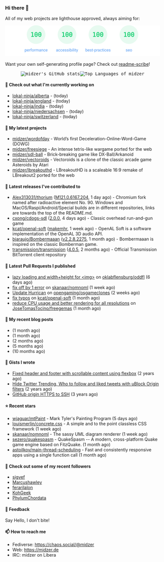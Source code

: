 ### Hi there 👋

All of my web projects are lighthouse approved, always aiming for:

<p align="center">
  <kbd><img src="https://github.com/midzer/midzer/blob/master/lighthouse.svg" alt="Lighthouse score 100s"></kbd>
</p>

Want your own self-generating profile page? Check out [readme-scribe](https://github.com/muesli/readme-scribe)!

<p align="center">
  <kbd><img src="https://github-readme-stats.vercel.app/api?username=midzer&show_icons=true&hide_title=true&hide_border=true&theme=tokyonight" alt="midzer's GitHub stats"><img height="165" src="https://github-readme-stats.vercel.app/api/top-langs/?username=midzer&layout=compact&langs_count=8&hide_border=true&theme=tokyonight" alt="Top Languages of midzer"></kbd>
</p>

#### 👷 Check out what I'm currently working on

- [lokal-ninja/alberta](https://github.com/lokal-ninja/alberta) -  (today)
- [lokal-ninja/england](https://github.com/lokal-ninja/england) -  (today)
- [lokal-ninja/india](https://github.com/lokal-ninja/india) -  (today)
- [lokal-ninja/niedersachsen](https://github.com/lokal-ninja/niedersachsen) -  (today)
- [lokal-ninja/switzerland](https://github.com/lokal-ninja/switzerland) -  (today)

#### 🌱 My latest projects

- [midzer/wordofday](https://github.com/midzer/wordofday) - World’s first Deceleration-Online-Word-Game (DOWG)
- [midzer/freesiege](https://github.com/midzer/freesiege) - An intense tetris-like wargame ported for the web
- [midzer/sdl-ball](https://github.com/midzer/sdl-ball) - Brick-breaking game like DX-Ball/Arkanoid
- [midzer/vectoroids](https://github.com/midzer/vectoroids) - Vectoroids is a clone of the classic arcade game Asteroids by Atari
- [midzer/lbreakouthd](https://github.com/midzer/lbreakouthd) - LBreakoutHD is a scaleable 16:9 remake of LBreakout2 ported for the web

#### 🔭 Latest releases I've contributed to

- [Alex313031/thorium](https://github.com/Alex313031/thorium) ([M121.0.6167.204](https://github.com/Alex313031/thorium/releases/tag/M121.0.6167.204), 1 day ago) - Chromium fork named after radioactive element No. 90. Windows and MacOS/Raspi/Android/Special builds are in different repositories, links are towards the top of the README.md.
- [cxong/cdogs-sdl](https://github.com/cxong/cdogs-sdl) ([2.0.0](https://github.com/cxong/cdogs-sdl/releases/tag/2.0.0), 4 days ago) - Classic overhead run-and-gun game
- [kcat/openal-soft](https://github.com/kcat/openal-soft) ([makemhr](https://github.com/kcat/openal-soft/releases/tag/makemhr), 1 week ago) - OpenAL Soft is a software implementation of the OpenAL 3D audio API.
- [bjaraujo/Bombermaaan](https://github.com/bjaraujo/Bombermaaan) ([v2.2.8.2275](https://github.com/bjaraujo/Bombermaaan/releases/tag/v2.2.8.2275), 1 month ago) - Bombermaaan is inspired on the classic Bomberman game.
- [transmission/transmission](https://github.com/transmission/transmission) ([4.0.5](https://github.com/transmission/transmission/releases/tag/4.0.5), 2 months ago) - Official Transmission BitTorrent client repository

#### 🔨 Latest Pull Requests I published

- [lazy loading and width&#43;height for &lt;img&gt;](https://github.com/oklabflensburg/oddfl/pull/2) on [oklabflensburg/oddfl](https://github.com/oklabflensburg/oddfl) (6 days ago)
- [fix off by 1 error](https://github.com/skanaar/nomnoml/pull/217) on [skanaar/nomnoml](https://github.com/skanaar/nomnoml) (1 week ago)
- [Update Hurrican](https://github.com/opengaming/osgameclones/pull/2445) on [opengaming/osgameclones](https://github.com/opengaming/osgameclones) (2 weeks ago)
- [fix typos](https://github.com/kcat/openal-soft/pull/964) on [kcat/openal-soft](https://github.com/kcat/openal-soft) (1 month ago)
- [reduce CPU usage and better rendering for all resolutions](https://github.com/JoseTomasTocino/freegemas/pull/42) on [JoseTomasTocino/freegemas](https://github.com/JoseTomasTocino/freegemas) (1 month ago)

#### 📜 My recent blog posts

- [](https://midzer.de/kaiserschmarrn) (1 month ago)
- [](https://midzer.de/the-future-is-remix) (1 month ago)
- [](https://midzer.de/obatzda) (2 months ago)
- [](https://midzer.de/how-to-disrupt-an-online-conversation-legally) (5 months ago)
- [](https://midzer.de/eierlikoerkuchen) (10 months ago)

#### 📓 Gists I wrote

- [Fixed header and footer with scrollable content using flexbox](https://gist.github.com/3893ce8c0bec6f805ec1a7bb3269775d) (2 years ago)
- [Hide Twitter Trending, Who to follow and liked tweets with uBlock Origin filters](https://gist.github.com/1afc39bdf5adbfe0020d1c2212b76b87) (2 years ago)
- [GitHub origin HTTPS to SSH](https://gist.github.com/3ceba8ad7d956e02d9e920b121d8d059) (3 years ago)

#### ⭐ Recent stars

- [wjaguar/mtPaint](https://github.com/wjaguar/mtPaint) - Mark Tyler&#39;s Painting Program (5 days ago)
- [louismerlin/concrete.css](https://github.com/louismerlin/concrete.css) - A simple and to the point classless CSS framework (1 week ago)
- [skanaar/nomnoml](https://github.com/skanaar/nomnoml) - The sassy UML diagram renderer (1 week ago)
- [sezero/quakespasm](https://github.com/sezero/quakespasm) - QuakeSpasm -- A modern, cross-platform Quake game engine based on FitzQuake. (1 month ago)
- [astoilkov/main-thread-scheduling](https://github.com/astoilkov/main-thread-scheduling) - Fast and consistently responsive apps using a single function call (1 month ago)

#### 👯 Check out some of my recent followers

- [sigvef](https://github.com/sigvef)
- [Marcushawley](https://github.com/Marcushawley)
- [ferarilalon](https://github.com/ferarilalon)
- [KohGeek](https://github.com/KohGeek)
- [PhylumChordata](https://github.com/PhylumChordata)

#### 💬 Feedback

Say Hello, I don't bite!

#### 📫 How to reach me

- Fediverse: https://chaos.social/@midzer
- Web: https://midzer.de
- IRC: midzer on Libera
